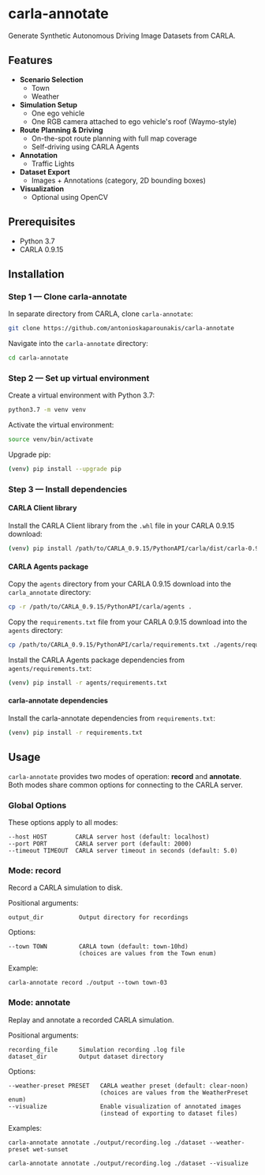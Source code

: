 # carla-annotate

Generate Synthetic Autonomous Driving Image Datasets from CARLA.

## Features

- **Scenario Selection**
    - Town
    - Weather
- **Simulation Setup**
    - One ego vehicle
    - One RGB camera attached to ego vehicle's roof (Waymo-style)
- **Route Planning & Driving**
    - On-the-spot route planning with full map coverage
    - Self-driving using CARLA Agents
- **Annotation**
    - Traffic Lights
- **Dataset Export**
    - Images + Annotations (category, 2D bounding boxes)
- **Visualization**
    - Optional using OpenCV

## Prerequisites

- Python 3.7
- CARLA 0.9.15

## Installation

### Step 1 — Clone carla-annotate

In separate directory from CARLA, clone `carla-annotate`:

```bash
git clone https://github.com/antonioskaparounakis/carla-annotate
```

Navigate into the `carla-annotate` directory:

```bash
cd carla-annotate
```

### Step 2 — Set up virtual environment

Create a virtual environment with Python 3.7:

```bash
python3.7 -m venv venv
```

Activate the virtual environment:

```bash
source venv/bin/activate
```

Upgrade pip:

```bash
(venv) pip install --upgrade pip
```

### Step 3 — Install dependencies

#### CARLA Client library

Install the CARLA Client library from the `.whl` file in your CARLA 0.9.15 download:

```bash
(venv) pip install /path/to/CARLA_0.9.15/PythonAPI/carla/dist/carla-0.9.15-cp37-cp37m-manylinux_2_27_x86_64.whl
```

#### CARLA Agents package

Copy the `agents` directory from your CARLA 0.9.15 download into the `carla_annotate` directory:

```bash
cp -r /path/to/CARLA_0.9.15/PythonAPI/carla/agents .
```

Copy the `requirements.txt` file from your CARLA 0.9.15 download into the `agents` directory:

```bash
cp /path/to/CARLA_0.9.15/PythonAPI/carla/requirements.txt ./agents/requirements.txt
```

Install the CARLA Agents package dependencies from `agents/requirements.txt`:

```bash
(venv) pip install -r agents/requirements.txt
```

#### carla-annotate dependencies

Install the carla-annotate dependencies from `requirements.txt`:

```bash
(venv) pip install -r requirements.txt
```

## Usage

`carla-annotate` provides two modes of operation: **record** and **annotate**.  
Both modes share common options for connecting to the CARLA server.

### Global Options

These options apply to all modes:

    --host HOST        CARLA server host (default: localhost)
    --port PORT        CARLA server port (default: 2000)
    --timeout TIMEOUT  CARLA server timeout in seconds (default: 5.0)

### Mode: record

Record a CARLA simulation to disk.

Positional arguments:

    output_dir          Output directory for recordings

Options:

    --town TOWN         CARLA town (default: town-10hd)
                        (choices are values from the Town enum)

Example:

    carla-annotate record ./output --town town-03

### Mode: annotate

Replay and annotate a recorded CARLA simulation.

Positional arguments:

    recording_file      Simulation recording .log file
    dataset_dir         Output dataset directory

Options:

    --weather-preset PRESET   CARLA weather preset (default: clear-noon)
                              (choices are values from the WeatherPreset enum)
    --visualize               Enable visualization of annotated images
                              (instead of exporting to dataset files)

Examples:

    carla-annotate annotate ./output/recording.log ./dataset --weather-preset wet-sunset

    carla-annotate annotate ./output/recording.log ./dataset --visualize